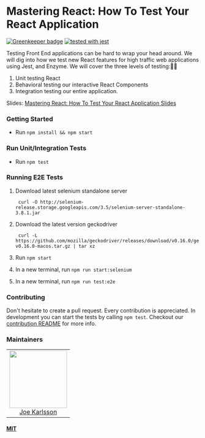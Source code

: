 # Mastering React: How To Test Your React Application

[![Greenkeeper badge](https://badges.greenkeeper.io/JoeKarlsson/testing-react-apps.svg)](https://greenkeeper.io/)
[![tested with jest](https://img.shields.io/badge/tested_with-jest-99424f.svg)](https://github.com/facebook/jest)


Testing Front End applications can be hard to wrap your head around.  We will dig into how we test new React features for high traffic web applications using Jest, and Enzyme. We will cover the three levels of testing:

1) Unit testing React
1) Behavioral testing our interactive React Components
1) Integration testing our entire application.

Slides: [Mastering React: How To Test Your React Application Slides](https://slides.com/joekarlsson/testing-react-apps/edit)

### Getting Started

* Run `npm install && npm start`

### Run Unit/Integration Tests

* Run `npm test`

### Running E2E Tests

1) Download latest selenium standalone server

		curl -O http://selenium-release.storage.googleapis.com/3.5/selenium-server-standalone-3.8.1.jar
1) Download the latest version geckodriver

		curl -L https://github.com/mozilla/geckodriver/releases/download/v0.16.0/geckodriver-v0.16.0-macos.tar.gz | tar xz
1) Run `npm start`
1) In a new terminal, run `npm run start:selenium`
1) In a new terminal, run `npm run test:e2e`

### Contributing

Don't hesitate to create a pull request. Every contribution is appreciated. In development you can start the tests by calling `npm test`. Checkout our [contribution README](https://github.com/JoeKarlsson/testing-react-apps/blob/master/CONTRIBUTING.md) for more info.

### Maintainers

<table>
  <tbody>
    <tr>
      <td align="center">
        <img width="150 height="150"
        src="https://avatars.githubusercontent.com/JoeKarlsson?v=3">
        <br />
        <a href="https://github.com/JoeKarlsson">Joe Karlsson</a>
      </td>
    <tr>
  <tbody>
</table>


#### [MIT](./LICENSE)
